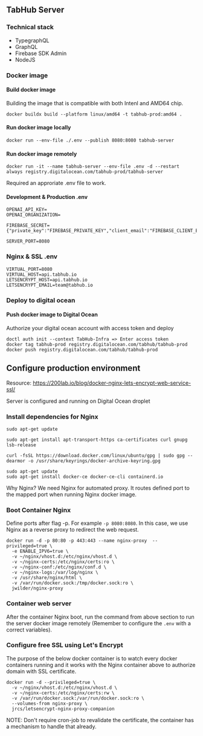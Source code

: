 ## TabHub Server

### Technical stack

- TypegraphQL
- GraphQL
- Firebase SDK Admin
- NodeJS

### Docker image

#### Build docker image

Building the image that is compatible with both Intenl and AMD64 chip.

```
docker buildx build --platform linux/amd64 -t tabhub-prod:amd64 .
```

#### Run docker image locally

```
docker run --env-file ./.env --publish 8080:8080 tabhub-server
```

#### Run docker image remotely

```
docker run -it --name tabhub-server --env-file .env -d --restart always registry.digitalocean.com/tabhub-prod/tabhub-server
```

Required an approriate .env file to work.

#### Development & Production .env

```
OPENAI_API_KEY=
OPENAI_ORGANIZATION=

FIREBASE_SECRET={"private_key":"FIREBASE_PRIVATE_KEY","client_email":"FIREBASE_CLIENT_EMAIL","project_id":"FIREbASE_PROJECT_ID"}

SERVER_PORT=8080
```

### Nginx & SSL .env

```
VIRTUAL_PORT=8080
VIRTUAL_HOST=api.tabhub.io
LETSENCRYPT_HOST=api.tabhub.io
LETSENCRYPT_EMAIL=team@tabhub.io
```

### Deploy to digital ocean

#### Push docker image to Digital Ocean

Authorize your digital ocean account with access token and deploy

```
doctl auth init --context TabHub-Infra => Enter access token
docker tag tabhub-prod registry.digitalocean.com/tabhub/tabhub-prod
docker push registry.digitalocean.com/tabhub/tabhub-prod
```

## Configure production environment

Resource: https://200lab.io/blog/docker-nginx-lets-encrypt-web-service-ssl/

Server is configured and running on Digital Ocean droplet

### Install dependencies for Nginx

```
sudo apt-get update

sudo apt-get install apt-transport-https ca-certificates curl gnupg lsb-release

curl -fsSL https://download.docker.com/linux/ubuntu/gpg | sudo gpg --dearmor -o /usr/share/keyrings/docker-archive-keyring.gpg

sudo apt-get update
sudo apt-get install docker-ce docker-ce-cli containerd.io
```

Why Nginx? We need Nginx for automated proxy. It routes defined port to the mapped port when running Nginx docker image.

### Boot Container Nginx

Define ports after flag -p. For example `-p 8080:8080`. In this case, we use Nginx as a reverse proxy to redirect the web request.

```
docker run -d -p 80:80 -p 443:443 --name nginx-proxy  --privileged=true \
  -e ENABLE_IPV6=true \
  -v ~/nginx/vhost.d:/etc/nginx/vhost.d \
  -v ~/nginx-certs:/etc/nginx/certs:ro \
  -v ~/nginx-conf:/etc/nginx/conf.d \
  -v ~/nginx-logs:/var/log/nginx \
  -v /usr/share/nginx/html \
  -v /var/run/docker.sock:/tmp/docker.sock:ro \
  jwilder/nginx-proxy
```

### Container web server

After the container Nginx boot, run the command from above section to run the server docker image remotely (Remember to configure the `.env` with a correct variables).

### Configure free SSL using Let's Encrypt

The purpose of the below docker container is to watch every docker containers running and it works with the Nginx container above to authorize domain with SSL certificate.

```
docker run -d --privileged=true \
  -v ~/nginx/vhost.d:/etc/nginx/vhost.d \
  -v ~/nginx-certs:/etc/nginx/certs:rw \
  -v /var/run/docker.sock:/var/run/docker.sock:ro \
  --volumes-from nginx-proxy \
  jrcs/letsencrypt-nginx-proxy-companion
```

NOTE: Don't require cron-job to revalidate the certificate, the container has a mechanism to handle that already.
